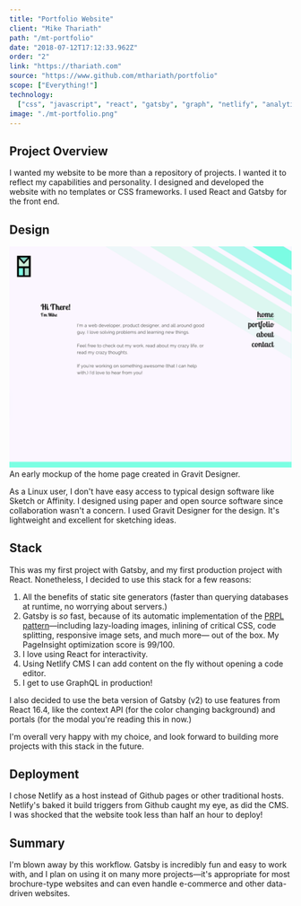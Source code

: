 ```yaml
---
title: "Portfolio Website"
client: "Mike Thariath"
path: "/mt-portfolio"
date: "2018-07-12T17:12:33.962Z"
order: "2"
link: "https://thariath.com"
source: "https://www.github.com/mthariath/portfolio"
scope: ["Everything!"]
technology:
  ["css", "javascript", "react", "gatsby", "graph", "netlify", "analytics"]
image: "./mt-portfolio.png"
---
```


## Project Overview

I wanted my website to be more than a repository of projects. I wanted it to reflect my capabilities and personality. <!-- end -->I designed and developed the website with no templates or CSS frameworks. I used React and Gatsby for the front end.

## Design

<img src="mt-portfolio-mockup.png" alt="Portfolio Home Page Mockup">
<image-caption>An early mockup of the home page created in Gravit Designer.</image-caption>

As a Linux user, I don't have easy access to typical design software like Sketch or Affinity. I designed using paper and open source software since collaboration wasn't a concern. I used Gravit Designer for the design. It's lightweight and excellent for sketching ideas.

## Stack

This was my first project with Gatsby, and my first production project with React. Nonetheless, I decided to use this stack for a few reasons:

1. All the benefits of static site generators (faster than querying databases at runtime, no worrying about servers.)
2. Gatsby is _so_ fast, because of its automatic implementation of the <a href="https://developers.google.com/web/fundamentals/performance/prpl-pattern/" target="_blank">PRPL pattern</a>&mdash;including lazy-loading images, inlining of critical CSS, code splitting, responsive image sets, and much more&mdash; out of the box. My PageInsight optimization score is 99/100.
3. I love using React for interactivity.
4. Using Netlify CMS I can add content on the fly without opening a code editor.
5. I get to use GraphQL in production!

I also decided to use the beta version of Gatsby (v2) to use features from React 16.4, like the context API (for the color changing background) and portals (for the modal you're reading this in now.)

I'm overall very happy with my choice, and look forward to building more projects with this stack in the future.

## Deployment

I chose Netlify as a host instead of Github pages or other traditional hosts. Netlify's baked it build triggers from Github caught my eye, as did the CMS. I was shocked that the website took less than half an hour to deploy!

## Summary

I'm blown away by this workflow. Gatsby is incredibly fun and easy to work with, and I plan on using it on many more projects&mdash;it's appropriate for most brochure-type websites and can even handle e-commerce and other data-driven websites.

